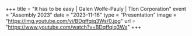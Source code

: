 +++
title = "It has to be easy | Galen Wolfe-Pauly | Tlon Corporation"
event = "Assembly 2023"
date = "2023-11-16"
type = "Presentation"
image = "https://img.youtube.com/vi/BDqffqiq3Ws/0.jpg"
url = "https://www.youtube.com/watch?v=BDqffqiq3Ws"
+++